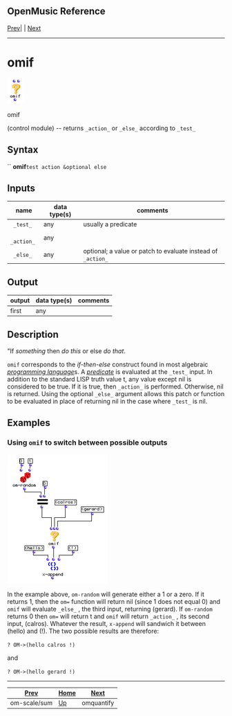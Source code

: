 OpenMusic Reference  
---  
[Prev](om-scalesum)| | [Next](omquantify)  
  
* * *

# omif

![](figures/functions/control/omif.png)

  
  
omif  
  
(control module) \-- returns `_action_` or `_else_` according to `_test_`  

## Syntax

`` **omif**` test action &optional else `

## Inputs

name| data type(s)| comments  
---|---|---  
` _test_`|  any| usually a predicate  
` _action_`|  any|  
` _else_`|  any| optional; a value or patch to evaluate instead of `_action_`  
  
## Output

output| data type(s)| comments  
---|---|---  
first| any|  
  
## Description

"If _something_ then _do this_ or else _do that_.

`omif` corresponds to the _if-then-else_ construct found in most algebraic
[_programming language_](glossary#PROGRAMMING-LANGUAGE)s. A
[_predicate_](glossary#PREDICATE) is evaluated at the `_test_` input. In
addition to the standard LISP truth value t, any value except nil is
considered to be true. If it is true, then `_action_` is performed. Otherwise,
nil is returned. Using the optional `_else_` argument allows this patch or
function to be evaluated in place of returning nil in the case where `_test_`
is nil.

## Examples

### Using `omif` to switch between possible outputs

![](figures/functions/control/omifEX1.png)

In the example above, `om-random` will generate either a 1 or a zero. If it
returns 1, then the `om=` function will return nil (since 1 does not equal 0)
and `omif` will evaluate `_else_` , the third input, returning (gerard). If
`om-random` returns 0 then `om=` will return t and `omif` will return
`_action_` , its second input, (calros). Whatever the result, `x-append` will
sandwich it between (hello) and (!). The two possible results are therefore:

`? OM->(hello calros !)`

and

`? OM->(hello gerard !)`

* * *

[Prev](om-scalesum)| [Home](index)| [Next](omquantify)  
---|---|---  
om-scale/sum| [Up](funcref.main)| omquantify

